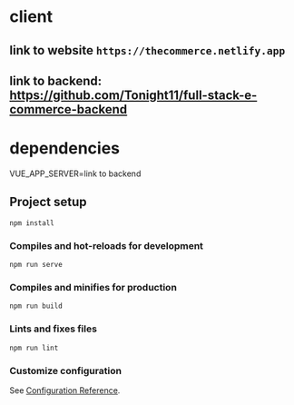 # client

## link to website `https://thecommerce.netlify.app`

## link to backend: https://github.com/Tonight11/full-stack-e-commerce-backend

# dependencies

VUE_APP_SERVER=link to backend 

## Project setup

```
npm install
```

### Compiles and hot-reloads for development

```
npm run serve
```

### Compiles and minifies for production

```
npm run build
```

### Lints and fixes files

```
npm run lint
```

### Customize configuration

See [Configuration Reference](https://cli.vuejs.org/config/).
